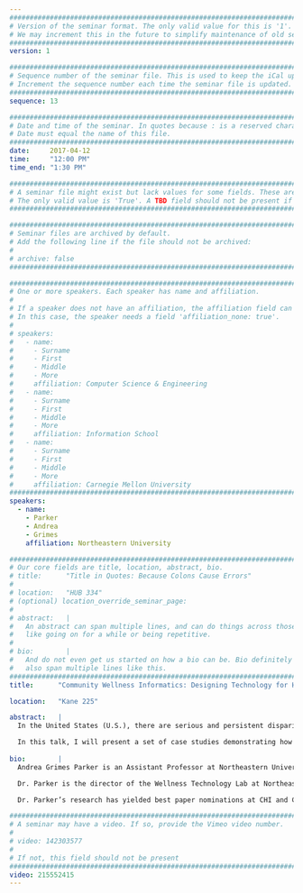 ```yaml
---
################################################################################
# Version of the seminar format. The only valid value for this is '1'. 
# We may increment this in the future to simplify maintenance of old seminars.
################################################################################
version: 1

################################################################################
# Sequence number of the seminar file. This is used to keep the iCal up to date.
# Increment the sequence number each time the seminar file is updated.
################################################################################
sequence: 13

################################################################################
# Date and time of the seminar. In quotes because : is a reserved character.
# Date must equal the name of this file.
################################################################################
date:     2017-04-12
time:     "12:00 PM"
time_end: "1:30 PM"

################################################################################
# A seminar file might exist but lack values for some fields. These are 'TBD'. 
# The only valid value is 'True'. A TBD field should not be present if 'False'.
################################################################################

################################################################################
# Seminar files are archived by default.
# Add the following line if the file should not be archived:
#
# archive: false
################################################################################

################################################################################
# One or more speakers. Each speaker has name and affiliation.
#
# If a speaker does not have an affiliation, the affiliation field can be removed.
# In this case, the speaker needs a field 'affiliation_none: true'.
#
# speakers:
#   - name: 
#     - Surname
#     - First
#     - Middle
#     - More
#     affiliation: Computer Science & Engineering 
#   - name: 
#     - Surname
#     - First
#     - Middle
#     - More
#     affiliation: Information School 
#   - name: 
#     - Surname
#     - First
#     - Middle
#     - More
#     affiliation: Carnegie Mellon University 
################################################################################
speakers:
  - name:
    - Parker
    - Andrea
    - Grimes
    affiliation: Northeastern University

################################################################################
# Our core fields are title, location, abstract, bio.
# title:      "Title in Quotes: Because Colons Cause Errors"
# 
# location:   "HUB 334"
# (optional) location_override_seminar_page:
#
# abstract:   |
#   An abstract can span multiple lines, and can do things across those lines,
#   like going on for a while or being repetitive.
# 
# bio:        |
#   And do not even get us started on how a bio can be. Bio definitely can
#   also span multiple lines like this.
################################################################################
title:      "Community Wellness Informatics: Designing Technology for Health Equity"

location:   "Kane 225"

abstract:   |
  In the United States (U.S.), there are serious and persistent disparities in health outcomes. Socioeconomic status is predictive of mortality and disease, with low-SES households disproportionately experiencing the poorest health outcomes. This inequality is due in large part to social determinants of health—social, physical, and economic conditions that make it more challenging to achieve wellness in low-SES communities. Disruptive innovations are sorely needed to reduce health disparities. Technology, with its growing ubiquity and ability to provide engaging, informative, and empowering experiences for people, presents exciting opportunities for health equity research. However, there has been little Human-Computer Interaction (HCI) research examining how software tools should be designed to facilitate health equity in the U.S. by addressing the social determinants of health.

  In this talk, I will present a set of case studies demonstrating how the Wellness Technology Lab is pursuing technology-driven social change through health promotion. These case studies explore how social, mobile, and civic technology can help low-SES communities to both cope with barriers to wellness and address these barriers directly. Using findings from this research, I will articulate opportunities and challenges for a community wellness informatics agenda within HCI.
  
bio:        |
  Andrea Grimes Parker is an Assistant Professor at Northeastern University, with joint appointments in the College of Computer & Information Science and the Bouvé College of Health Sciences. She holds a Ph.D. in Human-Centered Computing from Georgia Tech and a B.S. in Computer Science from Northeastern University.

  Dr. Parker is the director of the Wellness Technology Lab at Northeastern University. This interdisciplinary research group spans the domains of human-computer interaction (HCI), personal health informatics, and public health to examine how social and ubiquitous computing systems can help reduce ethnic, racial and socio-economic health disparities. Much of her research has focused on the design of interactive systems that help neighborhoods care for themselves, and systems that encourage adolescent and family-based behavior change.

  Dr. Parker’s research has yielded best paper nominations at CHI and CSCW and she has served on technical program committees for the Association for Computing Machinery’s (ACM) top HCI conferences, including CHI, CSCW and Ubicomp. Her research has been funded by the National Science Foundation, the National Institutes of Health, and the Aetna Foundation. Dr. Parker served as the National Evaluator for the Aetna Foundation’s portfolio of projects on mobile health interventions in community settings. She is currently Technical Program Committee Co-Chair for Pervasive Health 2017.

################################################################################
# A seminar may have a video. If so, provide the Vimeo video number.
#
# video: 142303577
#
# If not, this field should not be present 
################################################################################
video: 215552415
---
```

